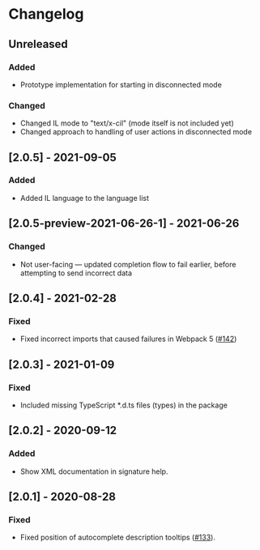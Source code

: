 # Changelog

## Unreleased

### Added
- Prototype implementation for starting in disconnected mode

### Changed
- Changed IL mode to "text/x-cil" (mode itself is not included yet)
- Changed approach to handling of user actions in disconnected mode

## [2.0.5] - 2021-09-05

### Added
- Added IL language to the language list

## [2.0.5-preview-2021-06-26-1] - 2021-06-26

### Changed
- Not user-facing — updated completion flow to fail earlier, before attempting to send incorrect data

## [2.0.4] - 2021-02-28

### Fixed
- Fixed incorrect imports that caused failures in Webpack 5 ([#142](https://github.com/ashmind/mirrorsharp/issues/142))

## [2.0.3] - 2021-01-09

### Fixed
- Included missing TypeScript *.d.ts files (types) in the package

## [2.0.2] - 2020-09-12

### Added
- Show XML documentation in signature help.

## [2.0.1] - 2020-08-28

### Fixed
- Fixed position of autocomplete description tooltips ([#133](https://github.com/ashmind/mirrorsharp/issues/133)).